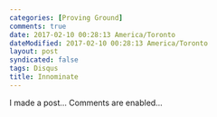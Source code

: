 ```yaml
---
categories: [Proving Ground]
comments: true
date: 2017-02-10 00:28:13 America/Toronto
dateModified: 2017-02-10 00:28:13 America/Toronto
layout: post
syndicated: false
tags: Disqus
title: Innominate
---
```


I made a post&hellip; Comments are enabled&hellip;
